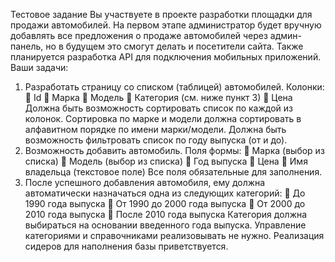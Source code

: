 Тестовое задание
Вы участвуете в проекте разработки площадки для продажи автомобилей. На первом этапе администратор будет вручную добавлять все предложения о продаже автомобилей через админ- панель, но в будущем это смогут делать и посетители сайта. Также планируется разработка API для подключения мобильных приложений.
Ваши задачи:
1) Разработать страницу со списком (таблицей) автомобилей. Колонки:
 Id
 Марка
 Модель
 Категория (см. ниже пункт 3)
 Цена
Должна быть возможность сортировать список по каждой из колонок. Сортировка по марке и модели должна сортировать в алфавитном порядке по имени марки/модели.
Должна быть возможность фильтровать список по году выпуска (от и до).
2) Возможность добавить автомобиль. Поля формы:
 Марка (выбор из списка)
 Модель (выбор из списка)
 Год выпуска
 Цена
 Имя владельца (текстовое поле) Все поля обязательные для заполнения.
3) После успешного добавления автомобиля, ему должна автоматически назначаться одна из следующих категорий:
 До 1990 года выпуска
 От 1990 до 2000 года выпуска
 От 2000 до 2010 года выпуска
 После 2010 года выпуска
Категория должна выбираться на основании введенного года выпуска.
Управление категориями и справочниками реализовывать не нужно. Реализация сидеров для наполнения базы приветствуется.